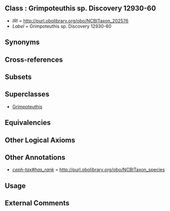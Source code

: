 
## Class : Grimpoteuthis sp. Discovery 12930-60

 * *IRI* = http://purl.obolibrary.org/obo/NCBITaxon_202576
 * *Label* = Grimpoteuthis sp. Discovery 12930-60

## Synonyms


## Cross-references


## Subsets


## Superclasses

 * [Grimpoteuthis](../../NCBITaxon/42/NCBITaxon_78442.md)

## Equivalencies


## Other Logical Axioms


## Other Annotations

 * *[ceph-tax#has_rank](../../ceph-tax#has/nk/ceph-tax#has_rank.md)* = http://purl.obolibrary.org/obo/NCBITaxon_species

## Usage


## External Comments

